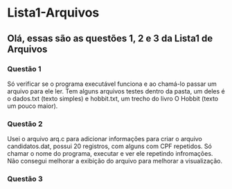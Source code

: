 # Lista1-Arquivos

## Olá, essas são as questões 1, 2 e 3 da Lista1 de Arquivos

### Questão 1

Só verificar se o programa executável funciona e ao chamá-lo passar um arquivo para ele ler. Tem alguns arquivos testes dentro da pasta, um deles é o dados.txt (texto simples) e hobbit.txt, um trecho do livro O Hobbit (texto um pouco maior).

### Questão 2 

Usei o arquivo arq.c para adicionar informações para criar o arquivo candidatos.dat, possui 20 registros, com alguns com CPF repetidos. Só chamar o nome do programa, executar e ver ele repetindo infromações. Não consegui melhorar a exibição do arquivo para melhorar a visualização. 

### Questão 3

